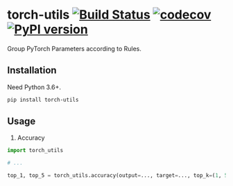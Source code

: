 # torch-utils [![Build Status](https://travis-ci.com/FebruaryBreeze/torch-utils.svg?branch=master)](https://travis-ci.com/FebruaryBreeze/torch-utils) [![codecov](https://codecov.io/gh/FebruaryBreeze/torch-utils/branch/master/graph/badge.svg)](https://codecov.io/gh/FebruaryBreeze/torch-utils) [![PyPI version](https://badge.fury.io/py/torch-utils.svg)](https://pypi.org/project/torch-utils/)

Group PyTorch Parameters according to Rules.

## Installation

Need Python 3.6+.

```bash
pip install torch-utils
```

## Usage

1. Accuracy

```python
import torch_utils

# ...

top_1, top_5 = torch_utils.accuracy(output=..., target=..., top_k=(1, 5))
```
